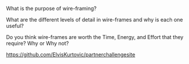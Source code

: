 What is the purpose of wire-framing?

What are the different levels of detail in wire-frames and why is each one useful?

Do you think wire-frames are worth the Time, Energy, and Effort that they require? Why or Why not?

https://github.com/ElvisKurtovic/partnerchallengesite

